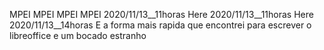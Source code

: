 MPEI
MPEI
MPEI
MPEI
2020/11/13__11horas	Here
2020/11/13__11horas	Here
2020/11/13__14horas	E a forma mais rapida que encontrei para escrever o libreoffice e um bocado estranho
